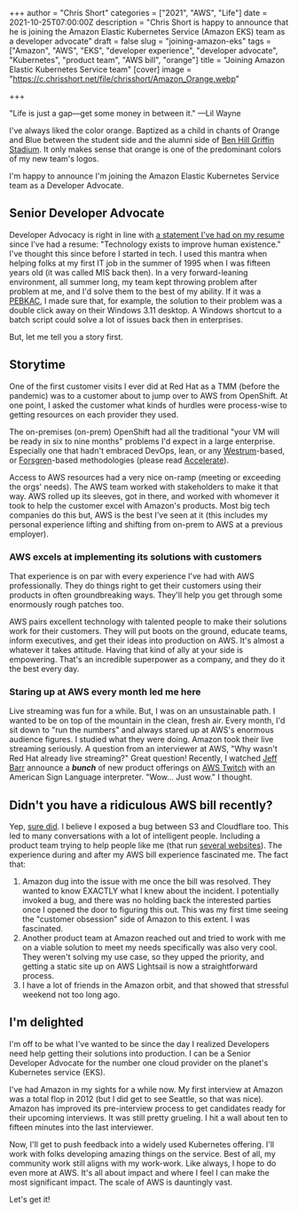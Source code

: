 +++
author = "Chris Short"
categories = ["2021", "AWS", "Life"]
date = 2021-10-25T07:00:00Z
description = "Chris Short is happy to announce that he is joining the Amazon Elastic Kubernetes Service (Amazon EKS) team as a developer advocate"
draft = false
slug = "joining-amazon-eks"
tags = ["Amazon", "AWS", "EKS", "developer experience", "developer advocate", "Kubernetes", "product team", "AWS bill", "orange"]
title = "Joining Amazon Elastic Kubernetes Service team"
[cover]
image = "https://c.chrisshort.net/file/chrisshort/Amazon_Orange.webp"

+++

"Life is just a gap—get some money in between it." —Lil Wayne

I've always liked the color orange. Baptized as a child in chants of Orange and Blue between the student side and the alumni side of [Ben Hill Griffin Stadium](https://en.wikipedia.org/wiki/Ben_Hill_Griffin_Stadium). It only makes sense that orange is one of the predominant colors of my new team's logos.

I'm happy to announce I'm joining the Amazon Elastic Kubernetes Service team as a Developer Advocate.

## Senior Developer Advocate

Developer Advocacy is right in line with [a statement I've had on my resume](/resume/) since I've had a resume: "Technology exists to improve human existence." I've thought this since before I started in tech. I used this mantra when helping folks at my first IT job in the summer of 1995 when I was fifteen years old (it was called MIS back then). In a very forward-leaning environment, all summer long, my team kept throwing problem after problem at me, and I'd solve them to the best of my ability. If it was a [PEBKAC](https://www.computerhope.com/jargon/p/pebkac.htm), I made sure that, for example, the solution to their problem was a double click away on their Windows 3.11 desktop. A Windows shortcut to a batch script could solve a lot of issues back then in enterprises.

But, let me tell you a story first.

## Storytime

One of the first customer visits I ever did at Red Hat as a TMM (before the pandemic) was to a customer about to jump over to AWS from OpenShift. At one point, I asked the customer what kinds of hurdles were process-wise to getting resources on each provider they used.

The on-premises (on-prem) OpenShift had all the traditional "your VM will be ready in six to nine months" problems I'd expect in a large enterprise. Especially one that hadn't embraced DevOps, lean, or any [Westrum](https://itrevolution.com/westrums-organizational-model-in-tech-orgs/)-based, or [Forsgren](https://nicolefv.com/)-based methodologies (please read [Accelerate](https://amzn.to/2LQSZ3D)).

Access to AWS resources had a very nice on-ramp (meeting or exceeding the orgs' needs). The AWS team worked with stakeholders to make it that way. AWS rolled up its sleeves, got in there, and worked with whomever it took to help the customer excel with Amazon's products. Most big tech companies do this but, AWS is the best I've seen at it (this includes my personal experience lifting and shifting from on-prem to AWS at a previous employer).

### AWS excels at implementing its solutions with customers

That experience is on par with every experience I've had with AWS professionally. They do things right to get their customers using their products in often groundbreaking ways. They'll help you get through some enormously rough patches too.

AWS pairs excellent technology with talented people to make their solutions work for their customers. They will put boots on the ground, educate teams, inform executives, and get their ideas into production on AWS. It's almost a whatever it takes attitude. Having that kind of ally at your side is empowering. That's an incredible superpower as a company, and they do it the best every day.

### Staring up at AWS every month led me here

Live streaming was fun for a while. But, I was on an unsustainable path. I wanted to be on top of the mountain in the clean, fresh air. Every month, I'd sit down to "run the numbers" and always stared up at AWS's enormous audience figures. I studied what they were doing. Amazon took their live streaming seriously. A question from an interviewer at AWS, "Why wasn't Red Hat already live streaming?" Great question! Recently, I watched [Jeff Barr](https://twitter.com/jeffbarr) announce a ***bunch*** of new product offerings on [AWS Twitch](https://twitch.tv/aws) with an American Sign Language interpreter. "Wow... Just wow." I thought.

## Didn't you have a ridiculous AWS bill recently?

Yep, [sure did](/the-aws-bill-heard-around-the-world/). I believe I 
exposed a bug between S3 and Cloudflare too. This led to many conversations with a lot of intelligent people. Including a product team trying to help people like me (that run [several websites](/projects/)). The experience during and after my AWS bill experience fascinated me. The fact that:

1. Amazon dug into the issue with me once the bill was resolved. They wanted to know EXACTLY what I knew about the incident. I potentially invoked a bug, and there was no holding back the interested parties once I opened the door to figuring this out. This was my first time seeing the "customer obsession" side of Amazon to this extent. I was fascinated.
1. Another product team at Amazon reached out and tried to work with me on a viable solution to meet my needs specifically was also very cool. They weren't solving my use case, so they upped the priority, and getting a static site up on AWS Lightsail is now a straightforward process.
1. I have a lot of friends in the Amazon orbit, and that showed that stressful weekend not too long ago.

## I'm delighted

I'm off to be what I've wanted to be since the day I realized Developers need help getting their solutions into production. I can be a Senior Developer Advocate for the number one cloud provider on the planet's Kubernetes service (EKS).

I've had Amazon in my sights for a while now. My first interview at Amazon was a total flop in 2012 (but I did get to see Seattle, so that was nice). Amazon has improved its pre-interview process to get candidates ready for their upcoming interviews. It was still pretty grueling. I hit a wall about ten to fifteen minutes into the last interviewer.

Now, I'll get to push feedback into a widely used Kubernetes offering. I'll work with folks developing amazing things on the service. Best of all, my community work still aligns with my work-work. Like always, I hope to do even more at AWS. It's all about impact and where I feel I can make the most significant impact. The scale of AWS is dauntingly vast.

Let's get it!
